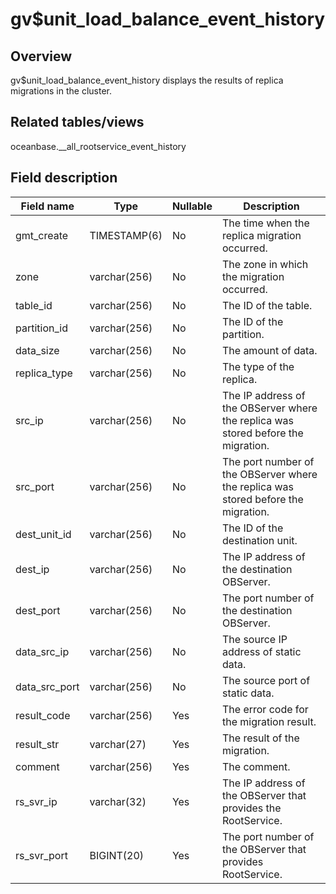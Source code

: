 gv$unit_load_balance_event_history 
=======================================================



Overview 
-----------------

gv$unit_load_balance_event_history displays the results of replica migrations in the cluster. 

Related tables/views 
-----------------------------

oceanbase.__all_rootservice_event_history

Field description 
--------------------------



| **Field name** |   **Type**   | **Nullable** |                                  **Description**                                   |
|----------------|--------------|--------------|------------------------------------------------------------------------------------|
| gmt_create     | TIMESTAMP(6) | No           | The time when the replica migration occurred.                                      |
| zone           | varchar(256) | No           | The zone in which the migration occurred.                                          |
| table_id       | varchar(256) | No           | The ID of the table.                                                               |
| partition_id   | varchar(256) | No           | The ID of the partition.                                                           |
| data_size      | varchar(256) | No           | The amount of data.                                                                |
| replica_type   | varchar(256) | No           | The type of the replica.                                                           |
| src_ip         | varchar(256) | No           | The IP address of the OBServer where the replica was stored before the migration.  |
| src_port       | varchar(256) | No           | The port number of the OBServer where the replica was stored before the migration. |
| dest_unit_id   | varchar(256) | No           | The ID of the destination unit.                                                    |
| dest_ip        | varchar(256) | No           | The IP address of the destination OBServer.                                        |
| dest_port      | varchar(256) | No           | The port number of the destination OBServer.                                       |
| data_src_ip    | varchar(256) | No           | The source IP address of static data.                                              |
| data_src_port  | varchar(256) | No           | The source port of static data.                                                    |
| result_code    | varchar(256) | Yes          | The error code for the migration result.                                           |
| result_str     | varchar(27)  | Yes          | The result of the migration.                                                       |
| comment        | varchar(256) | Yes          | The comment.                                                                       |
| rs_svr_ip      | varchar(32)  | Yes          | The IP address of the OBServer that provides the RootService.                      |
| rs_svr_port    | BIGINT(20)   | Yes          | The port number of the OBServer that provides RootService.                         |


